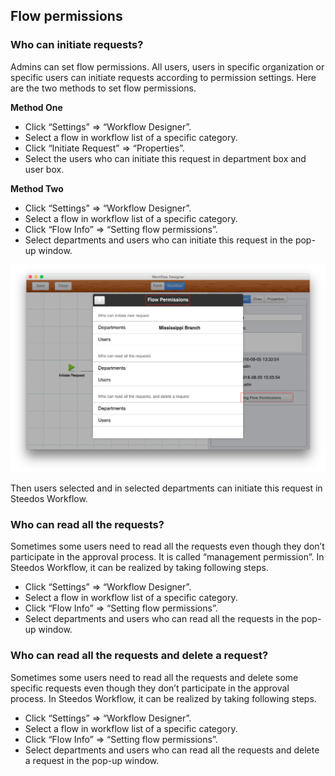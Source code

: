 ## Flow permissions

### Who can initiate requests?

Admins can set flow permissions. All users, users in specific organization or specific users can initiate requests according to permission settings. 
Here are the two methods to set flow permissions.

**Method One**
- Click “Settings” => “Workflow Designer”.
- Select a flow in workflow list of a specific category.
- Click “Initiate Request” => “Properties”.
- Select the users who can initiate this request in department box and user box.

**Method Two**
- Click “Settings” => “Workflow Designer”.
- Select a flow in workflow list of a specific category.
- Click “Flow Info” => “Setting flow permissions”.
- Select departments and users who can initiate this request in the pop-up window.

![](images/18.png)

Then users selected and in selected departments can initiate this request in Steedos Workflow.

### Who can read all the requests?

Sometimes some users need to read all the requests even though they don’t participate in the approval process. It is called “management permission”. In Steedos Workflow, it can be realized by taking following steps. 

- Click “Settings” => “Workflow Designer”.
- Select a flow in workflow list of a specific category.
- Click “Flow Info” => “Setting flow permissions”.
- Select departments and users who can read all the requests in the pop-up window.

### Who can read all the requests and delete a request?

Sometimes some users need to read all the requests and delete some specific requests even though they don’t participate in the approval process. In Steedos Workflow, it can be realized by taking following steps. 

- Click “Settings” => “Workflow Designer”.
- Select a flow in workflow list of a specific category.
- Click “Flow Info” => “Setting flow permissions”.
- Select departments and users who can read all the requests and delete a request in the pop-up window.




